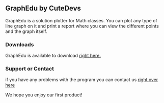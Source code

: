 ## GraphEdu by CuteDevs
GraphEdu is a solution plotter for Math classes. You can plot any type of line graph on it and print a report where you can view the different points and the graph itself.
### Downloads
GraphEdu is available to download  [right here.](https://github.com/naxiv93-gamedev/GraphEdu/releases/download/Main/GraphEduInstaller.exe)


### Support or Contact
if you have any problems with the program you can contact us  [right over here](https://www.youtube.com/watch?v=dQw4w9WgXcQ)

We hope you enjoy our first product!
